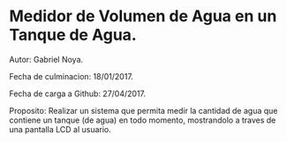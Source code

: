 # Medidor de Volumen de Agua en un Tanque de Agua.

Autor: Gabriel Noya.

Fecha de culminacion: 18/01/2017.

Fecha de carga a Github: 27/04/2017.

Proposito: Realizar un sistema que permita medir la cantidad de agua que contiene un tanque (de agua) en todo momento, mostrandolo a traves de una pantalla LCD al usuario.

